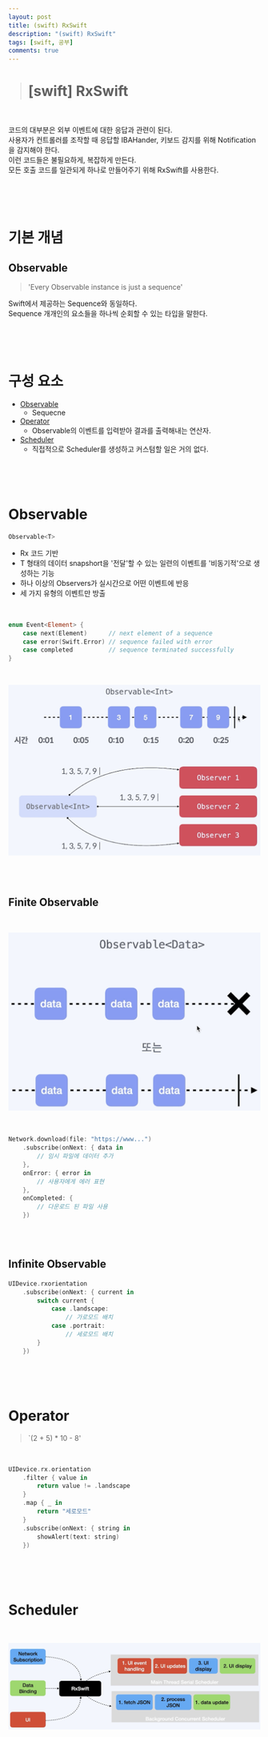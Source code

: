 ```yaml
---
layout: post
title: (swift) RxSwift
description: "(swift) RxSwift"
tags: [swift, 공부]
comments: true
---
```


> # [swift] RxSwift

<br>

코드의 대부분은 외부 이벤트에 대한 응답과 관련이 된다.  
사용자가 컨트롤러를 조작할 때 응답할 IBAHander, 키보드 감지를 위해 Notification을 감지해야 한다.  
이런 코드들은 불필요하게, 복잡하게 만든다.  
모든 호출 코드를 일관되게 하나로 만들어주기 위해 RxSwift를 사용한다.

<br>
<br>
<br>

# 기본 개념

## Observable
> 'Every Observable instance is just a sequence'

Swift에서 제공하는 Sequence와 동일하다.  
Sequence 개개인의 요소들을 하나씩 순회할 수 있는 타입을 말한다.  

<br>
<br>
<br>

# 구성 요소
* [Observable](#Observable)  
    - Sequecne
* [Operator](#Operator)
    - Observable의 이벤트를 입력받아 결과를 출력해내는 연산자.
* [Scheduler](#Scheduler)
    - 직접적으로 Scheduler를 생성하고 커스텀할 일은 거의 없다.

<br>
<br>
<br>

# Observable

``` swift
Observable<T>
```
- Rx 코드 기반
- T 형태의 데이터 snapshort을 '전달'할 수 있는 일련의 이벤트를 '비동기적'으로 생성하는 기능
- 하나 이상의 Observers가 실시간으로 어떤 이벤트에 반응
- 세 가지 유형의 이벤트만 방출

<br>

``` swift
enum Event<Element> {
    case next(Element)      // next element of a sequence
    case error(Swift.Error) // sequence failed with error
    case completed          // sequence terminated successfully
}
```

<br>

![Observable_1](/images/RxSwift/Observable_1.png)

<br>
<br>

## Finite Observable

<br>

![FiniteObservable](/images/RxSwift//FiniteObservable.png)

<br>

``` swift
Network.download(file: "https://www...")
    .subscribe(onNext: { data in
        // 임시 파일에 데이터 추가
    },
    onError: { error in
        // 사용자에게 에러 표현
    },
    onCompleted: {
        // 다운로드 된 파일 사용
    })
```

<br>
<br>

## Infinite Observable

``` swift
UIDevice.rxorientation
    .subscribe(onNext: { current in
        switch current {
            case .landscape:
                // 가로모드 배치
            case .portrait:
                // 세로모드 배치
        }
    })
```

<br>
<br>
<br>

# Operator

> `(2 + 5) * 10 - 8'

<br>

``` swift
UIDevice.rx.orientation
    .filter { value in
        return value != .landscape
    }
    .map { _ in
        return "세로모드"
    }
    .subscribe(onNext: { string in
        showAlert(text: string)
    })
```

<br>
<br>
<br>

# Scheduler

<br>

![Scheduler](/images/RxSwift/Scheduler.png)
